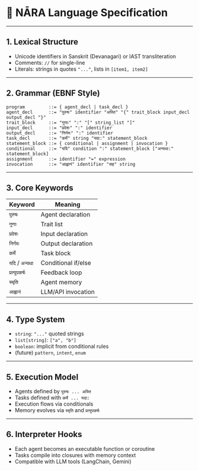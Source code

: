 # 📘 NĀRA Language Specification

---

## 1. Lexical Structure

- Unicode identifiers in Sanskrit (Devanagari) or IAST transliteration
- Comments: `//` for single-line
- Literals: strings in quotes `"..."`, lists in `[item1, item2]`

---

## 2. Grammar (EBNF Style)

```ebnf
program         ::= { agent_decl | task_decl }
agent_decl      ::= "पुरुषः" identifier "अस्ति" "{" trait_block input_decl output_decl "}"
trait_block     ::= "गुणाः" ":" "[" string_list "]"
input_decl      ::= "प्रवेशः" ":" identifier
output_decl     ::= "निर्गमः" ":" identifier
task_decl       ::= "कर्मे" string "यदा:" statement_block
statement_block ::= { conditional | assignment | invocation }
conditional     ::= "यदि" condition ":" statement_block ["अन्यथा:" statement_block]
assignment      ::= identifier "=" expression
invocation      ::= "आह्वानं" identifier "सह" string
```

---

## 3. Core Keywords

| Keyword        | Meaning              |
|----------------|----------------------|
| `पुरुषः`       | Agent declaration    |
| `गुणाः`        | Trait list           |
| `प्रवेशः`      | Input declaration    |
| `निर्गमः`      | Output declaration   |
| `कर्मे`        | Task block           |
| `यदि` / `अन्यथा` | Conditional if/else |
| `प्रत्युपकर्षः`| Feedback loop        |
| `स्मृति`       | Agent memory         |
| `आह्वानं`      | LLM/API invocation   |

---

## 4. Type System

- `string`: `"..."` quoted strings
- `list[string]`: `["a", "b"]`
- `boolean`: implicit from conditional rules
- (future) `pattern`, `intent`, `enum`

---

## 5. Execution Model

- Agents defined by `पुरुषः ... अस्ति`
- Tasks defined with `कर्मे ... यदा:`
- Execution flows via conditionals
- Memory evolves via `स्मृति` and `प्रत्युपकर्षः`

---

## 6. Interpreter Hooks

- Each agent becomes an executable function or coroutine
- Tasks compile into closures with memory context
- Compatible with LLM tools (LangChain, Gemini)

